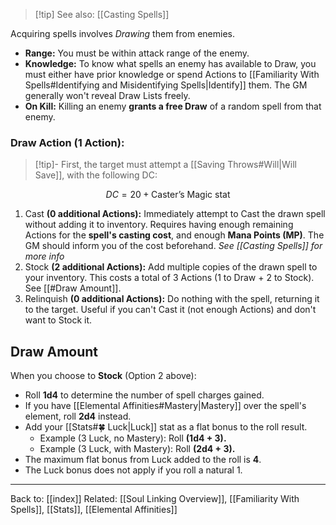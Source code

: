 >[!tip] See also: [[Casting Spells]]

Acquiring spells involves *Drawing* them from enemies.

* **Range:** You must be within attack range of the enemy.
* **Knowledge:** To know what spells an enemy has available to Draw, you must either have prior knowledge or spend Actions to [[Familiarity With Spells#Identifying and Misidentifying Spells|Identify]] them. The GM generally won't reveal Draw Lists freely.
* **On Kill:** Killing an enemy **grants a free Draw** of a random spell from that enemy.
### Draw Action (1 Action):

>[!tip]- First, the target must attempt a [[Saving Throws#Will|Will Save]], with the following DC:

$$ DC = 20 + \text{Caster's Magic stat} $$

  1. Cast **(0 additional Actions):** Immediately attempt to Cast the drawn spell without adding it to inventory. Requires having enough remaining Actions for the **spell's casting cost**, and enough **Mana Points (MP)**. The GM should inform you of the cost beforehand. *See [[Casting Spells]] for more info*
  2. Stock **(2 additional Actions):** Add multiple copies of the drawn spell to your inventory. This costs a total of 3 Actions (1 to Draw + 2 to Stock). See [[#Draw Amount]].
  3. Relinquish **(0 additional Actions):** Do nothing with the spell, returning it to the target. Useful if you can't Cast it (not enough Actions) and don't want to Stock it.

## Draw Amount

When you choose to **Stock** (Option 2 above):

* Roll **1d4** to determine the number of spell charges gained.
* If you have [[Elemental Affinities#Mastery|Mastery]] over the spell's element, roll **2d4** instead.
* Add your [[Stats#🍀 Luck|Luck]] stat as a flat bonus to the roll result.
	* Example (3 Luck, no Mastery): Roll **\(1d4 + 3\).**
	* Example (3 Luck, with Mastery): Roll **\(2d4 + 3\).**
* The maximum flat bonus from Luck added to the roll is **4**.
* The Luck bonus does not apply if you roll a natural 1.

---
Back to: [[index]]
Related: [[Soul Linking Overview]], [[Familiarity With Spells]], [[Stats]], [[Elemental Affinities]]
